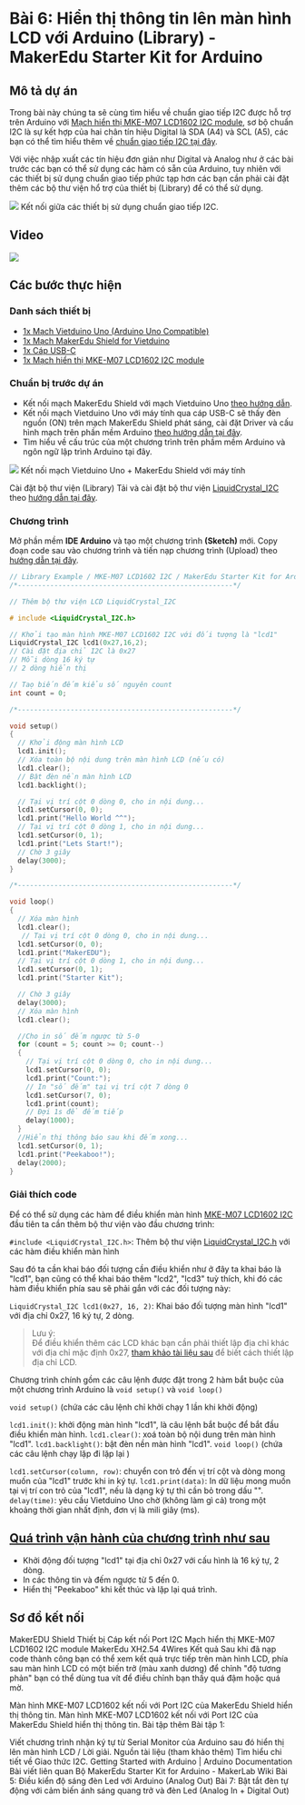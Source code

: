 # Bài 6: Hiển thị thông tin lên màn hình LCD với Arduino (Library) - MakerEdu Starter Kit for Arduino

## Mô tả dự án

Trong bài này chúng ta sẽ cùng tìm hiểu về chuẩn giao tiếp I2C được hỗ trợ trên Arduino với [Mạch hiển thị MKE-M07 LCD1602 I2C module](https://makerlab.vn/mkem07), sơ bộ chuẩn I2C là sự kết hợp của hai chân tín hiệu Digital là SDA (A4) và SCL (A5), các bạn có thể tìm hiểu thêm về [chuẩn giao tiếp I2C tại đây](/ex/less02/A_D_signal_and_interface/README.md).

Với việc nhập xuất các tín hiệu đơn giản như Digital và Analog như ở các bài trước các bạn có thể sử dụng các hàm có sẵn của Arduino, tuy nhiên với các thiết bị sử dụng chuẩn giao tiếp phức tạp hơn các bạn cần phải cài đặt thêm các bộ thư viện hổ trợ của thiết bị (Library) để có thể sử dụng.

![](/ex/less06/image/01_1050px-I2C-SDA-SCL-01.jpg)
Kết nối giữa các thiết bị sử dụng chuẩn giao tiếp I2C.

## Video

[![](/ex/less06/image/02_video_less_06.png)](https://youtu.be/LT-ezKcKiDc)

## Các bước thực hiện

### Danh sách thiết bị

- [1x Mạch Vietduino Uno (Arduino Uno Compatible)](https://makerlab.vn/vuno)
- [1x Mạch MakerEdu Shield for Vietduino](https://makerlab.vn/vietduinosd)
- [1x Cáp USB-C](https://hshop.vn/cap-usb-type-c)
- [1x Mạch hiển thị MKE-M07 LCD1602 I2C module](https://makerlab.vn/mkem07)

### Chuẩn bị trước dự án

- Kết nối mạch MakerEdu Shield với mạch Vietduino Uno [theo hướng dẫn](https://makerlab.vn/vietduinosd).
- Kết nối mạch Vietduino Uno với máy tính qua cáp USB-C sẽ thấy đèn nguồn (ON) trên mạch MakerEdu Shield phát sáng, cài đặt Driver và cấu hình mạch trên phần mềm Arduino [theo hướng dẫn tại đây](https://makerlab.vn/vuno).
- Tìm hiểu về cấu trúc của một chương trình trên phầm mềm Arduino và ngôn ngữ lập trình Arduino tại đây.

![](/ex/less06/image/03_1050px-Kết_nối_mạch_Vietduino_Uno_+_MakerEdu_Shield_với_máy_tính.jpg)
Kết nối mạch Vietduino Uno + MakerEdu Shield với máy tính

Cài đặt bộ thư viện (Library)
Tải và cài đặt bộ thư viện [LiquidCrystal_I2C](https://github.com/makerlabvn/LiquidCrystal_I2C) theo [hướng dẫn tại đây]().

### Chương trình

Mở phần mềm **IDE Arduino** và tạo một chương trình **(Sketch)** mới.
Copy đoạn code sau vào chương trình và tiến nạp chương trình (Upload) theo [hướng dẫn tại đây]().

```ino
// Library Example / MKE-M07 LCD1602 I2C / MakerEdu Starter Kit for Arduino
/*-----------------------------------------------------*/

// Thêm bộ thư viện LCD LiquidCrystal_I2C

# include <LiquidCrystal_I2C.h>

// Khởi tạo màn hình MKE-M07 LCD1602 I2C với đối tượng là "lcd1"
LiquidCrystal_I2C lcd1(0x27,16,2);
// Cài đặt địa chỉ I2C là 0x27
// Mỗi dòng 16 ký tự
// 2 dòng hiển thị

// Taọ biến đếm kiểu số nguyên count
int count = 0;

/*-----------------------------------------------------*/

void setup()
{
  // Khởi động màn hình LCD
  lcd1.init();
  // Xóa toàn bộ nội dung trên màn hình LCD (nếu có)
  lcd1.clear();
  // Bật đèn nền màn hình LCD
  lcd1.backlight();

  // Tại vị trí cột 0 dòng 0, cho in nội dung...
  lcd1.setCursor(0, 0);
  lcd1.print("Hello World ^^");
  // Tại vị trí cột 0 dòng 1, cho in nội dung...
  lcd1.setCursor(0, 1);
  lcd1.print("Lets Start!");
  // Chờ 3 giây
  delay(3000);
}

/*-----------------------------------------------------*/

void loop()
{
  // Xóa màn hình
  lcd1.clear();
   // Tại vị trí cột 0 dòng 0, cho in nội dung...
  lcd1.setCursor(0, 0);
  lcd1.print("MakerEDU");
  // Tại vị trí cột 0 dòng 1, cho in nội dung...
  lcd1.setCursor(0, 1);
  lcd1.print("Starter Kit");

  // Chờ 3 giây
  delay(3000);
  // Xóa màn hình
  lcd1.clear();

  //Cho in số đếm ngược từ 5-0
  for (count = 5; count >= 0; count--)
  {
    // Tại vị trí cột 0 dòng 0, cho in nội dung...
    lcd1.setCursor(0, 0);
    lcd1.print("Count:");
    // In "số đếm" tại vị trí cột 7 dòng 0
    lcd1.setCursor(7, 0);
    lcd1.print(count);
    // Đợi 1s để đếm tiếp
    delay(1000);
  }
  //Hiển thị thông báo sau khi đếm xong...
  lcd1.setCursor(0, 1);
  lcd1.print("Peekaboo!");
  delay(2000);
}
```

### Giải thích code  

Để có thể sử dụng các hàm để điều khiển màn hình [MKE-M07 LCD1602 I2C](https://makerlab.vn/mkem07) đầu tiên ta cần thêm bộ thư viện vào đầu chương trình:

`#include <LiquidCrystal_I2C.h>`: Thêm bộ thư viện [LiquidCrystal_I2C.h](https://github.com/makerlabvn/LiquidCrystal_I2C) với các hàm điều khiển màn hình

Sau đó ta cần khai báo đối tượng cần điều khiển như ở đây ta khai báo là "lcd1", bạn cũng có thể khai báo thêm "lcd2", "lcd3" tuỳ thích, khi đó các hàm điều khiển phía sau sẽ phải gắn với các đối tượng này:

`LiquidCrystal_I2C lcd1(0x27, 16, 2)`: Khai báo đối tượng màn hình "lcd1" với địa chỉ 0x27, 16 ký tự, 2 dòng.

> Lưu ý:  
> Để điều khiển thêm các LCD khác bạn cần phải thiết lập địa chỉ khác với địa chỉ mặc định 0x27, [tham khảo tài liệu sau](https://makerlab.vn/mkem07) để biết cách thiết lập địa chỉ LCD.  

 Chương trình chính gồm các câu lệnh được đặt trong 2 hàm bắt buộc của một chương trình Arduino là `void setup()` và `void loop()`  

`void setup()` (chứa các câu lệnh chỉ khởi chạy 1 lần khi khởi động)

`lcd1.init()`: khởi động màn hình "lcd1", là câu lệnh bắt buộc để bắt đầu điều khiển màn hình.
`lcd1.clear()`: xoá toàn bộ nội dung trên màn hình "lcd1".
`lcd1.backlight()`: bật đèn nền màn hình "lcd1".
`void loop()` (chứa các câu lệnh chạy lặp đi lặp lại )

`lcd1.setCursor(column, row)`: chuyển con trỏ đến vị trí cột và dòng mong muốn của "lcd1" trước khi in ký tự.
`lcd1.print(data)`: In dữ liệu mong muốn tại vị trí con trỏ của "lcd1", nếu là dạng ký tự thì cần bỏ trong dấu "".
`delay(time)`: yêu cầu Vietduino Uno chờ (không làm gì cả) trong một khoảng thời gian nhất định, đơn vị là mili giây (ms).

<ins>Quá trình vận hành của chương trình như sau</ins>
-

- Khởi động đối tượng "lcd1" tại địa chỉ 0x27 với cấu hình là 16 ký tự, 2 dòng.
- In các thông tin và đếm ngược từ 5 đến 0.
- Hiển thị "Peekaboo" khi kết thúc và lặp lại quá trình.

## Sơ đồ kết nối

MakerEDU Shield Thiết bị Cáp kết nối
Port I2C Mạch hiển thị MKE-M07 LCD1602 I2C module MakerEdu XH2.54 4Wires
Kết quả
Sau khi đã nạp code thành công bạn có thể xem kết quả trực tiếp trên màn hình LCD, phía sau màn hình LCD có một biến trở (màu xanh dương) để chỉnh "độ tương phản" bạn có thể dùng tua vít để điều chỉnh bạn thấy quá đậm hoặc quá mờ.

Màn hình MKE-M07 LCD1602 kết nối với Port I2C của MakerEdu Shield hiển thị thông tin.
Màn hình MKE-M07 LCD1602 kết nối với Port I2C của MakerEdu Shield hiển thị thông tin.
Bài tập thêm
Bài tập 1:

Viết chương trình nhận ký tự từ Serial Monitor của Arduino sau đó hiển thị lên màn hình LCD / Lời giải.
Nguồn tài liệu (tham khảo thêm)
Tìm hiểu chi tiết về Giao thức I2C.
Getting Started with Arduino | Arduino Documentation
Bài viết liên quan
Bộ MakerEdu Starter Kit for Arduino - MakerLab Wiki
Bài 5: Điều kiển độ sáng đèn Led với Arduino (Analog Out)
Bài 7: Bật tắt đèn tự động với cảm biến ánh sáng quang trở và đèn Led (Analog In + Digital Out)
